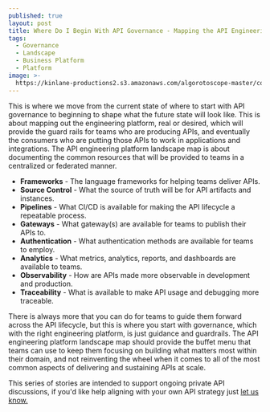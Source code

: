 ```yaml
---
published: true
layout: post
title: Where Do I Begin With API Governance - Mapping the API Engineering Platform Landscape
tags:
  - Governance
  - Landscape
  - Business Platform
  - Platform
image: >-
  https://kinlane-productions2.s3.amazonaws.com/algorotoscope-master/copper-circuit-statue-of-liberty-front-bright.jpg
---
```

This is where we move from the current state of where to start with API governance to beginning to shape what the future state will look like. This is about mapping out the engineering platform, real or desired, which will provide the guard rails for teams who are producing APIs, and eventually the consumers who are putting those APIs to work in applications and integrations. The API engineering platform landscape map is about documenting the common resources that will be provided to teams in a centralized or federated manner.

  - **Frameworks** - The language frameworks for helping teams deliver APIs.
  - **Source Control** - What the source of truth will be for API artifacts and instances.
  - **Pipelines** - What CI/CD is available for making the API lifecycle a repeatable process.
  - **Gateways** - What gateway(s) are available for teams to publish their APIs to.
  - **Authentication** - What authentication methods are available for teams to employ.
  - **Analytics** - What metrics, analytics, reports, and dashboards are available to teams.
  - **Observability** - How are APIs made more observable in development and production.
  - **Traceability** - What is available to make API usage and debugging more traceable.

There is always more that you can do for teams to guide them forward across the API lifecycle, but this is where you start with governance, which with the right engineering platform, is just guidance and guardrails. The API engineering platform landscape map should provide the buffet menu that teams can use to keep them focusing on building what matters most within their domain, and not reinventing the wheel when it comes to all of the most common aspects of delivering and sustaining APIs at scale.

<div id="process-banner" class="alert alert-danger" role="alert">
 This series of stories are intended to support ongoing private API discussions, if you'd like help aligning with your own API strategy just <a href="https://apievangelist.com/contact/">let us know.</a>
</div>
